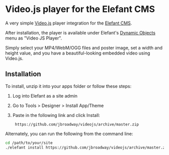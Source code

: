 # Video.js player for the Elefant CMS

A very simple [Video.js](http://www.videojs.com/) player integration
for the [Elefant CMS](https://www.elefantcms.com/).

After installation, the player is available under Elefant's
[Dynamic Objects](https://www.elefantcms.com/docs/2.0/user-manual/dynamic-objects)
menu as "Video JS Player".

Simply select your MP4/WebM/OGG files and poster image, set a width and height
value, and you have a beautiful-looking embedded video using Video.js.

## Installation

To install, unzip it into your apps folder or follow these steps:

1. Log into Elefant as a site admin
2. Go to Tools > Designer > Install App/Theme
3. Paste in the following link and click Install:

        https://github.com/jbroadway/videojs/archive/master.zip

Alternately, you can run the following from the command line:

```bash
cd /path/to/your/site
./elefant install https://github.com/jbroadway/videojs/archive/master.zip
```
